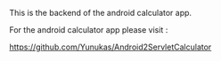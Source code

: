This is the backend of the android calculator app.

For the android calculator app please visit :

https://github.com/Yunukas/Android2ServletCalculator
